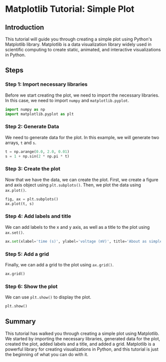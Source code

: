 # Matplotlib Tutorial: Simple Plot

## Introduction

This tutorial will guide you through creating a simple plot using Python's Matplotlib library. Matplotlib is a data visualization library widely used in scientific computing to create static, animated, and interactive visualizations in Python.

## Steps

### Step 1: Import necessary libraries

Before we start creating the plot, we need to import the necessary libraries. In this case, we need to import `numpy` and `matplotlib.pyplot`.

```python
import numpy as np
import matplotlib.pyplot as plt
```

### Step 2: Generate Data

We need to generate data for the plot. In this example, we will generate two arrays, `t` and `s`.

```python
t = np.arange(0.0, 2.0, 0.01)
s = 1 + np.sin(2 * np.pi * t)
```

### Step 3: Create the plot

Now that we have the data, we can create the plot. First, we create a figure and axis object using `plt.subplots()`. Then, we plot the data using `ax.plot()`.

```python
fig, ax = plt.subplots()
ax.plot(t, s)
```

### Step 4: Add labels and title

We can add labels to the x and y axis, as well as a title to the plot using `ax.set()`.

```python
ax.set(xlabel='time (s)', ylabel='voltage (mV)', title='About as simple as it gets, folks')
```

### Step 5: Add a grid

Finally, we can add a grid to the plot using `ax.grid()`.

```python
ax.grid()
```

### Step 6: Show the plot

We can use `plt.show()` to display the plot.

```python
plt.show()
```

## Summary

This tutorial has walked you through creating a simple plot using Matplotlib. We started by importing the necessary libraries, generated data for the plot, created the plot, added labels and a title, and added a grid. Matplotlib is a powerful library for creating visualizations in Python, and this tutorial is just the beginning of what you can do with it.
